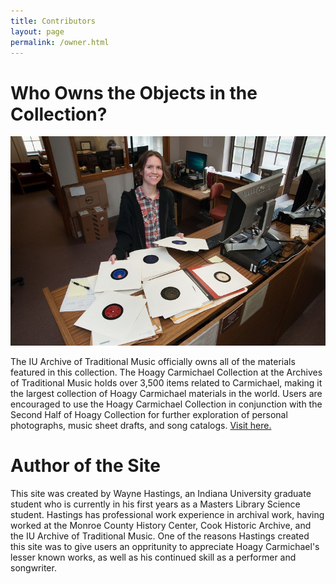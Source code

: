 ```yaml
---
title: Contributors
layout: page
permalink: /owner.html
---
```

# Who Owns the Objects in the Collection?

![atm](atm.jpg)

The IU Archive of Traditional Music officially owns all of the materials featured in this collection. The Hoagy Carmichael Collection at the Archives of Traditional Music holds over 3,500 items related to Carmichael, making it the largest collection of Hoagy Carmichael materials in the world. Users are encouraged to use the Hoagy Carmichael Collection in conjunction with the Second Half of Hoagy Collection for further exploration of personal photographs, music sheet drafts, and song catalogs. [Visit here.](https://libraries.indiana.edu/carmichael)
# Author of the Site

This site was created by Wayne Hastings, an Indiana University graduate student who is currently in his first years as a Masters Library Science student. Hastings has professional work experience in archival work, having worked at the Monroe County History Center, Cook Historic Archive, and the IU Archive of Traditional Music. One of the reasons Hastings created this site was to give users an oppritunity to appreciate Hoagy Carmichael's lesser known works, as well as his continued skill as a performer and songwriter. 